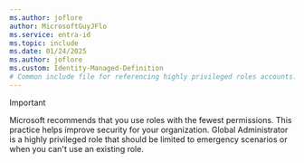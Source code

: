 ```yaml
---
ms.author: joflore
author: MicrosoftGuyJFlo
ms.service: entra-id
ms.topic: include
ms.date: 01/24/2025
ms.author: joflore
ms.custom: Identity-Managed-Definition
# Common include file for referencing highly privileged roles accounts.
---
```


> [!IMPORTANT]
> Microsoft recommends that you use roles with the fewest permissions. This practice helps improve security for your organization. Global Administrator is a highly privileged role that should be limited to emergency scenarios or when you can't use an existing role.
